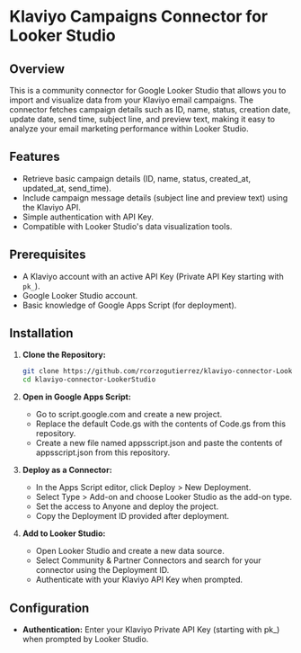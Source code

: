 # Klaviyo Campaigns Connector for Looker Studio



## Overview
This is a community connector for Google Looker Studio that allows you to import and visualize data from your Klaviyo email campaigns. The connector fetches campaign details such as ID, name, status, creation date, update date, send time, subject line, and preview text, making it easy to analyze your email marketing performance within Looker Studio.

## Features

- Retrieve basic campaign details (ID, name, status, created_at, updated_at, send_time).
- Include campaign message details (subject line and preview text) using the Klaviyo API.
- Simple authentication with API Key.
- Compatible with Looker Studio's data visualization tools.

## Prerequisites

- A Klaviyo account with an active API Key (Private API Key starting with `pk_`).
- Google Looker Studio account.
- Basic knowledge of Google Apps Script (for deployment).

## Installation

1. **Clone the Repository:**
   ```bash
   git clone https://github.com/rcorzogutierrez/klaviyo-connector-LookerStudio.git
   cd klaviyo-connector-LookerStudio
   
2. **Open in Google Apps Script:**  
   - Go to script.google.com and create a new project.
   - Replace the default Code.gs with the contents of Code.gs from this repository.
   - Create a new file named appsscript.json and paste the contents of appsscript.json from this repository.
    
3. **Deploy as a Connector:**
   - In the Apps Script editor, click Deploy > New Deployment.
   - Select Type > Add-on and choose Looker Studio as the add-on type.
   - Set the access to Anyone and deploy the project.
   - Copy the Deployment ID provided after deployment.

4. **Add to Looker Studio:**
   - Open Looker Studio and create a new data source.
   - Select Community & Partner Connectors and search for your connector using the Deployment ID.
   - Authenticate with your Klaviyo API Key when prompted.
  
  ## Configuration
  - **Authentication:** Enter your Klaviyo Private API Key (starting with pk_) when prompted by Looker Studio.
